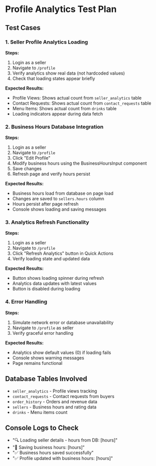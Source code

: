 # Profile Analytics Test Plan

## Test Cases

### 1. Seller Profile Analytics Loading
**Steps:**
1. Login as a seller
2. Navigate to `/profile`
3. Verify analytics show real data (not hardcoded values)
4. Check that loading states appear briefly

**Expected Results:**
- Profile Views: Shows actual count from `seller_analytics` table
- Contact Requests: Shows actual count from `contact_requests` table  
- Menu Items: Shows actual count from `drinks` table
- Loading indicators appear during data fetch

### 2. Business Hours Database Integration
**Steps:**
1. Login as a seller
2. Navigate to `/profile`
3. Click "Edit Profile"
4. Modify business hours using the BusinessHoursInput component
5. Save changes
6. Refresh page and verify hours persist

**Expected Results:**
- Business hours load from database on page load
- Changes are saved to `sellers.hours` column
- Hours persist after page refresh
- Console shows loading and saving messages

### 3. Analytics Refresh Functionality
**Steps:**
1. Login as a seller
2. Navigate to `/profile`
3. Click "Refresh Analytics" button in Quick Actions
4. Verify loading state and updated data

**Expected Results:**
- Button shows loading spinner during refresh
- Analytics data updates with latest values
- Button is disabled during loading

### 4. Error Handling
**Steps:**
1. Simulate network error or database unavailability
2. Navigate to `/profile` as seller
3. Verify graceful error handling

**Expected Results:**
- Analytics show default values (0) if loading fails
- Console shows warning messages
- Page remains functional

## Database Tables Involved
- `seller_analytics` - Profile views tracking
- `contact_requests` - Contact requests from buyers
- `order_history` - Orders and revenue data
- `sellers` - Business hours and rating data
- `drinks` - Menu items count

## Console Logs to Check
- "🔍 Loading seller details - hours from DB: [hours]"
- "💾 Saving business hours: [hours]"
- "✅ Business hours saved successfully"
- "✅ Profile updated with business hours: [hours]"
